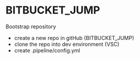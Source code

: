 # BITBUCKET_JUMP
Bootstrap repository

- create a new repo in gitHub (BITBUCKET_JUMP)
- clone the repo into dev environment (VSC)
- create .pipeline/config.yml